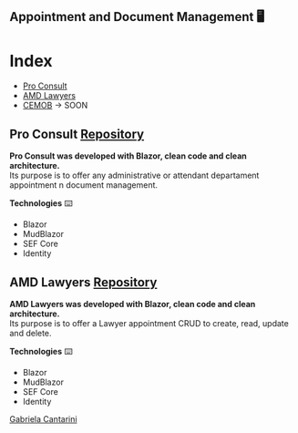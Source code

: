 ﻿## Appointment and Document Management 🖥️

# Index

- [Pro Consult](#id01)
- [AMD Lawyers](#id02) 
- [CEMOB](#id03) -> SOON

## Pro Consult <a name="id01" href="https://github.com/gabicantarini/pro-consultant/tree/main/ProConsult">Repository</a>

**Pro Consult was developed with Blazor, clean code and clean architecture.**
<br />Its purpose is to offer any administrative or attendant departament appointment n document management.

**Technologies** ⌨️
- Blazor
- MudBlazor
- SEF Core
- Identity 

## AMD Lawyers <a name="id01" href="https://github.com/gabicantarini/pro-consultant/tree/main/AMDLawyers">Repository</a>

**AMD Lawyers was developed with Blazor, clean code and clean architecture.**
<br />Its purpose is to offer a Lawyer appointment CRUD to create, read, update and delete. 

**Technologies** ⌨️
- Blazor
- MudBlazor
- SEF Core
- Identity 


<a href="https://www.linkedin.com/in/gabrielacantarini/">Gabriela Cantarini</a>